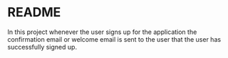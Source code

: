 # README
In this project whenever the user signs up for the application the confirmation email or welcome email is sent to the user that the user has successfully signed up.
